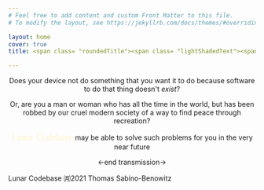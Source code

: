 ```yaml
---
# Feel free to add content and custom Front Matter to this file.
# To modify the layout, see https://jekyllrb.com/docs/themes/#overriding-theme-defaults

layout: home
cover: true
title: <span class= "roundedTitle"><span class= "lightShadedText"><span style="color:#f5f5f5;">Welcome to </span></span><span class= "darkShadedText"><span style="color:#fff3cc;">Lunar Codebase</span></span></span> 

---
```


<div class= "dottedBorder">

<p style="text-align: center;">Does your device not do something that you want it to do because software to do that thing doesn't <i>exist</i>? </p>

<p style="text-align: center;"> Or, are you a man or woman who has all the time in the world, but has been robbed by our cruel modern society of a way to find peace through recreation? </p>

<p style="text-align: center;"><span class= "inlineDarkShadedText"><span style="font-family:EB Garamond;font-size:1.2rem;color:#fff3cc">Lunar Codebase </span></span> may be able to solve such problems for you in the very near future</p>

<p style = "text-align: center"><-end transmission-></p>

<p class = smallText> Lunar Codebase ㈪2021 Thomas Sabino-Benowitz </p>

</div> 


<!-- close -->



